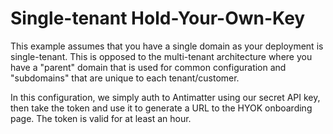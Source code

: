# Single-tenant Hold-Your-Own-Key

This example assumes that you have a single domain as your deployment is single-tenant. This is
opposed to the multi-tenant architecture where you have a "parent" domain that is used for common
configuration and "subdomains" that are unique to each tenant/customer.

In this configuration, we simply auth to Antimatter using our secret API key, then take the token
and use it to generate a URL to the HYOK onboarding page. The token is valid for at least an hour.